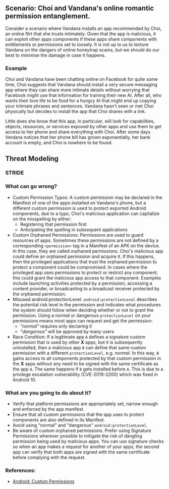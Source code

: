 ## Scenario: Choi and Vandana's online romantic permission entanglement. 
 
Consider a scenario where Vandana installs an app recommended by Choi, an online flirt that she trusts intimately. Given that the app is malicious, it can exploit other apps components if these apps share components with entitlements or permissions set to loosely. It is not up to us to lecture Vandana on the dangers of online honeytrap scams, but we should do our best to minimise the damage in case it happens.
 
### Example
 
Choi and Vandana have been chatting online on Facebook for quite some time, Choi suggests that Vandana should install a very secure messaging app where they can share more intimate details without worrying that Facebook might use that information for training their new AI. After all, who wants their love life to be food for a hungry AI that might end up copying your intimate phrases and sentences. 
Vandana hasn't seen or met Choi physically but decides to install the app that Choi shares with a link. 
 
Little does she know that this app, in particular, will look for capabilities, objects, resources, or services exposed by other apps and use them to get access to her phone and share everything with Choi. After some days Verdana notices that her phone bill has grown exponentially, her bank account is empty, and Choi is nowhere to be found. 
 
## Threat Modeling

### STRIDE

### What can go wrong? 
 
- Custom Permission Typos: A custom permission may be declared in the Manifest of one of the apps installed on Vandana's phone, but a different custom permission is used to protect exported Android components, due to a typo, Choi's malicious application can capitalize on the misspelling by either: 
  - Registering that permission first 
  - Anticipating the spelling in subsequent applications 
- Custom Orphaned Permissions: Permissions are used to guard resources of apps. Sometimes these permissions are not defined by a corresponding `<permission>` tag in a Manifest of an APK on the device. In this case, they are called orphaned permissions. Choi's malicious app could define an orphaned permission and acquire it. If this happens, then the privileged applications that trust the orphaned permission to protect a component could be compromised. In cases where the privileged app uses permissions to protect or restrict any component, this could grant the malicious app access to that component. Examples include launching activities protected by a permission, accessing a content provider, or broadcasting to a broadcast receiver protected by the orphaned permission. 
- Misused android:protectionLevel: `android:protectionLevel` describes the potential risk level in the permission and indicates what procedures the system should follow when deciding whether or not to grant the permission. Using a normal or dangerous `protectionLevel` on your permissions means most apps can request and get the permission: 
  - *"normal"* requires only declaring it 
  - *"dangerous"* will be approved by many users 
- Race Condition: If a legitimate app `A` defines a signature custom permission that is used by other **X** apps, but it is subsequently uninstalled, then a malicious app `B` can define that same custom permission with a different `protectionLevel`, e.g. *normal*. In this way, `B` gains access to all components protected by that custom permission in the **X** apps without any need to be signed with the same certificate as the app `A`. 
The same happens if `B` gets installed before `A`. 
This is due to a privilege escalation vulnerability (CVE-2019-2200) which was fixed in Android 10. 
 
### What are you going to do about it?
 
- Verify that platform permissions are appropriately set, narrow enough and enforced by the app manifest. 
- Ensure that all custom permissions that the app uses to protect components are also defined in its Manifest. 
- Avoid using "normal" and "dangerous" `android:protectionLevel`.  
- Be aware of custom orphaned permissions. Prefer using Signature Permissions wherever possible to mitigate the risk of dangling permission being used by malicious apps. You can use signature checks so when an app makes a request for another of your apps, the second app can verify that both apps are signed with the same certificate before complying with the request.
 
### References: 
 
- [Android: Custom Permissions](https://developer.android.com/privacy-and-security/risks/custom-permissions) 
